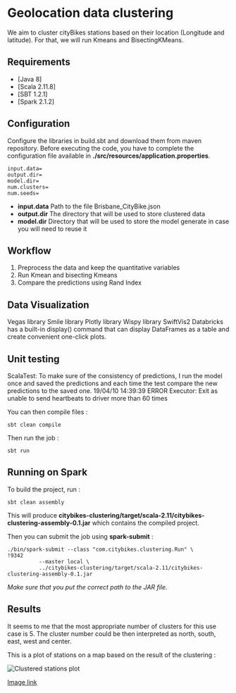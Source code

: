
# Geolocation data clustering

We aim to cluster cityBikes stations based on their location (Longitude and latitude). For that, we will run Kmeans and BisectingKMeans.

## Requirements

* [Java 8]
* [Scala 2.11.8]
* [SBT 1.2.1]
* [Spark 2.1.2]


## Configuration
Configure the libraries in build.sbt and download them from maven repository.
Before executing the code, you have to complete the configuration file available in **./src/resources/application.properties**.

    input.data=
    output.dir=
    model.dir=
    num.clusters=
    num.seeds=

* **input.data** Path to the file Brisbane_CityBike.json
* **output.dir** The directory that will be used to store clustered data
* **model.dir** Directory that will be used to store the model generate in case you will need to reuse it
## Workflow
1) Preprocess the data and keep the quantitative variables
2) Run Kmean and  bisecting Kmeans
3) Compare the predictions using Rand Index
## Data Visualization
Vegas library
Smile library
Plotly library
Wispy library
SwiftVis2
Databricks has a built-in display() command that can display DataFrames as a table and create convenient one-click plots.
## Unit testing
ScalaTest:
To make sure of the consistency of predictions, I run the model once and saved the predictions and each time the test compare the new predictions to the saved one.
19/04/10 14:39:39 ERROR Executor: Exit as unable to send heartbeats to driver more than 60 times

You can then compile files : 

    sbt clean compile
    
Then run the job :

    sbt run

## Running on Spark

To build the project, run : 

    sbt clean assembly
    
This will produce **citybikes-clustering/target/scala-2.11/citybikes-clustering-assembly-0.1.jar** which contains the compiled project.

Then you can submit the job using **spark-submit** :

    ./bin/spark-submit --class "com.citybikes.clustering.Run" \                                                                                                                                       !9342
              --master local \
              ../citybikes-clustering/target/scala-2.11/citybikes-clustering-assembly-0.1.jar

_Make sure that you put the correct path to the JAR file._

## Results

It seems to me that the most appropriate number of clusters for this use case is 5. The cluster number could be then interpreted as north, south, east, west and center.

This is a plot of stations on a map based on the result of the clustering :

![Clustered stations plot](https://i.imgur.com/ob2FnFW.png)

[Image link](https://i.imgur.com/ob2FnFW.png)
